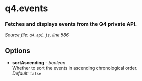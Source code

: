 # q4.events

### Fetches and displays events from the Q4 private API.

*Source file: `q4.api.js`, line 586*  



## Options
- **sortAscending** - *boolean*  
Whether to sort the events in ascending chronological order.  
*Default:* `false`  


